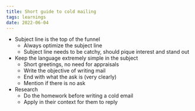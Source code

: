 ```yaml
---
title: Short guide to cold mailing
tags: learnings
date: 2022-06-04
---
```


- Subject line is the top of the funnel
    - Always optimize the subject line
    - Subject line needs to be catchy, should pique interest and stand out
- Keep the language extremely simple in the subject
    - Short greetings, no need for appraisals
    - Write the objective of writing mail
    - End with what the ask is (very clearly)
    - Mention if there is no ask
- Research
    - Do the homework before writing a cold email
    - Apply in their context for them to reply
